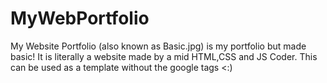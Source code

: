 # MyWebPortfolio
My Website Portfolio (also known as Basic.jpg) is my portfolio but made basic! 
It is literally a website made by a mid HTML,CSS and JS Coder. This can be used as a template without the google tags <:)
